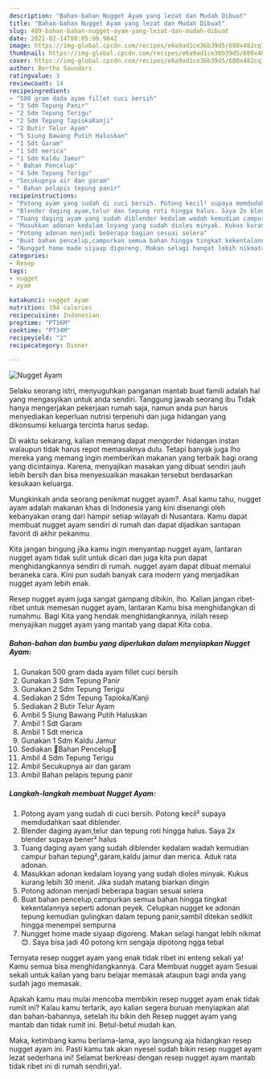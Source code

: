 ```yaml
---
description: "Bahan-bahan Nugget Ayam yang lezat dan Mudah Dibuat"
title: "Bahan-bahan Nugget Ayam yang lezat dan Mudah Dibuat"
slug: 489-bahan-bahan-nugget-ayam-yang-lezat-dan-mudah-dibuat
date: 2021-02-14T08:05:00.984Z
image: https://img-global.cpcdn.com/recipes/e6a9ad1ce36b39d5/680x482cq70/nugget-ayam-foto-resep-utama.jpg
thumbnail: https://img-global.cpcdn.com/recipes/e6a9ad1ce36b39d5/680x482cq70/nugget-ayam-foto-resep-utama.jpg
cover: https://img-global.cpcdn.com/recipes/e6a9ad1ce36b39d5/680x482cq70/nugget-ayam-foto-resep-utama.jpg
author: Bertha Saunders
ratingvalue: 3
reviewcount: 14
recipeingredient:
- "500 gram dada ayam fillet cuci bersih"
- "3 Sdm Tepung Panir"
- "2 Sdm Tepung Terigu"
- "2 Sdm Tepung TapiokaKanji"
- "2 Butir Telur Ayam"
- "5 Siung Bawang Putih Haluskan"
- "1 Sdt Garam"
- "1 Sdt merica"
- "1 Sdm Kaldu Jamur"
- " Bahan Pencelup"
- "4 Sdm Tepung Terigu"
- "Secukupnya air dan garam"
- " Bahan pelapis tepung panir"
recipeinstructions:
- "Potong ayam yang sudah di cuci bersih. Potong kecil² supaya memdudahkan saat diblender."
- "Blender daging ayam,telur dan tepung roti hingga halus. Saya 2x blender supaya bener² halus"
- "Tuang daging ayam yang sudah diblender kedalam wadah kemudian campur bahan tepung²,garam,kaldu jamur dan merica. Aduk rata adonan."
- "Masukkan adonan kedalam loyang yang sudah dioles minyak. Kukus kurang lebih 30 menit. Jika sudah matang biarkan dingin"
- "Potong adonan menjadi beberapa bagian sesuai selera"
- "Buat bahan pencelup,campurkan semua bahan hingga tingkat kekentalannya seperti adonan peyek. Celupkan nugget ke adonan tepung kemudian gulingkan dalam tepung panir,sambil ditekan sedikit hingga menempel sempurna"
- "Nungget home made siyaap digoreng. Makan selagi hangat lebih nikmat😊. Saya bisa jadi 40 potong krn sengaja dipotong ngga tebal"
categories:
- Resep
tags:
- nugget
- ayam

katakunci: nugget ayam 
nutrition: 194 calories
recipecuisine: Indonesian
preptime: "PT16M"
cooktime: "PT34M"
recipeyield: "2"
recipecategory: Dinner

---
```



![Nugget Ayam](https://img-global.cpcdn.com/recipes/e6a9ad1ce36b39d5/680x482cq70/nugget-ayam-foto-resep-utama.jpg)

Selaku seorang istri, menyuguhkan panganan mantab buat famili adalah hal yang mengasyikan untuk anda sendiri. Tanggung jawab seorang ibu Tidak hanya mengerjakan pekerjaan rumah saja, namun anda pun harus menyediakan keperluan nutrisi terpenuhi dan juga hidangan yang dikonsumsi keluarga tercinta harus sedap.

Di waktu  sekarang, kalian memang dapat mengorder hidangan instan walaupun tidak harus repot memasaknya dulu. Tetapi banyak juga lho mereka yang memang ingin memberikan makanan yang terbaik bagi orang yang dicintainya. Karena, menyajikan masakan yang dibuat sendiri jauh lebih bersih dan bisa menyesuaikan masakan tersebut berdasarkan kesukaan keluarga. 



Mungkinkah anda seorang penikmat nugget ayam?. Asal kamu tahu, nugget ayam adalah makanan khas di Indonesia yang kini disenangi oleh kebanyakan orang dari hampir setiap wilayah di Nusantara. Kamu dapat membuat nugget ayam sendiri di rumah dan dapat dijadikan santapan favorit di akhir pekanmu.

Kita jangan bingung jika kamu ingin menyantap nugget ayam, lantaran nugget ayam tidak sulit untuk dicari dan juga kita pun dapat menghidangkannya sendiri di rumah. nugget ayam dapat dibuat memalui beraneka cara. Kini pun sudah banyak cara modern yang menjadikan nugget ayam lebih enak.

Resep nugget ayam juga sangat gampang dibikin, lho. Kalian jangan ribet-ribet untuk memesan nugget ayam, lantaran Kamu bisa menghidangkan di rumahmu. Bagi Kita yang hendak menghidangkannya, inilah resep menyajikan nugget ayam yang mantab yang dapat Kita coba.

<!--inarticleads1-->

##### Bahan-bahan dan bumbu yang diperlukan dalam menyiapkan Nugget Ayam:

1. Gunakan 500 gram dada ayam fillet cuci bersih
1. Gunakan 3 Sdm Tepung Panir
1. Gunakan 2 Sdm Tepung Terigu
1. Sediakan 2 Sdm Tepung Tapioka/Kanji
1. Sediakan 2 Butir Telur Ayam
1. Ambil 5 Siung Bawang Putih Haluskan
1. Ambil 1 Sdt Garam
1. Ambil 1 Sdt merica
1. Gunakan 1 Sdm Kaldu Jamur
1. Sediakan  🍄Bahan Pencelup🍄
1. Ambil 4 Sdm Tepung Terigu
1. Ambil Secukupnya air dan garam
1. Ambil  Bahan pelapis tepung panir




<!--inarticleads2-->

##### Langkah-langkah membuat Nugget Ayam:

1. Potong ayam yang sudah di cuci bersih. Potong kecil² supaya memdudahkan saat diblender.
1. Blender daging ayam,telur dan tepung roti hingga halus. Saya 2x blender supaya bener² halus
1. Tuang daging ayam yang sudah diblender kedalam wadah kemudian campur bahan tepung²,garam,kaldu jamur dan merica. Aduk rata adonan.
1. Masukkan adonan kedalam loyang yang sudah dioles minyak. Kukus kurang lebih 30 menit. Jika sudah matang biarkan dingin
1. Potong adonan menjadi beberapa bagian sesuai selera
1. Buat bahan pencelup,campurkan semua bahan hingga tingkat kekentalannya seperti adonan peyek. Celupkan nugget ke adonan tepung kemudian gulingkan dalam tepung panir,sambil ditekan sedikit hingga menempel sempurna
1. Nungget home made siyaap digoreng. Makan selagi hangat lebih nikmat😊. Saya bisa jadi 40 potong krn sengaja dipotong ngga tebal




Ternyata resep nugget ayam yang enak tidak ribet ini enteng sekali ya! Kamu semua bisa menghidangkannya. Cara Membuat nugget ayam Sesuai sekali untuk kalian yang baru belajar memasak ataupun bagi anda yang sudah jago memasak.

Apakah kamu mau mulai mencoba membikin resep nugget ayam enak tidak rumit ini? Kalau kamu tertarik, ayo kalian segera buruan menyiapkan alat dan bahan-bahannya, setelah itu bikin deh Resep nugget ayam yang mantab dan tidak rumit ini. Betul-betul mudah kan. 

Maka, ketimbang kamu berlama-lama, ayo langsung aja hidangkan resep nugget ayam ini. Pasti kamu tak akan nyesel sudah bikin resep nugget ayam lezat sederhana ini! Selamat berkreasi dengan resep nugget ayam mantab tidak ribet ini di rumah sendiri,ya!.

